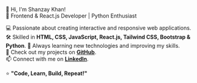  👋 Hi, I'm Shanzay Khan!  
🚀 Frontend & React.js Developer | Python Enthusiast  

💻 Passionate about creating interactive and responsive web applications.  
🛠 Skilled in **HTML, CSS, JavaScript, React.js, Tailwind CSS, Bootstrap & Python**. 
🌱 Always learning new technologies and improving my skills.  
📂 Check out my projects on **[GitHub](https://github.com/Shanekhan)**.  
📫 Connect with me on **[LinkedIn](www.linkedin.com/in/shanzaykhan-webdev)**.  


⭐ **"Code, Learn, Build, Repeat!"**  



<!---
Shanekhan/Shanekhan is a ✨ special ✨ repository because its `README.md` (this file) appears on your GitHub profile.
You can click the Preview link to take a look at your changes.
--->
